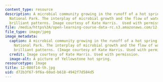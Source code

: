 ```yaml
---
content_type: resource
description: A microbial community growing in the runoff of a hot spring in Yellowstone
  National Park. The interplay of microbial growth and the flow of water produces
  brilliant patterns. Image courtesy of Kate Harris.  Used with permission.
file: /media/https%3A/open-learning-course-data-rc.s3.amazonaws.com/12-086-modeling-environmental-complexity-fall-2014/d72b3f679f6a60adb6184942f7d584d5_12-086f14-th.jpg
file_type: image/jpeg
image_metadata:
  caption: A microbial community growing in the runoff of a hot spring in Yellowstone
    National Park. The interplay of microbial growth and the flow of water produces
    brilliant patterns. (Image courtesy of Kate Harris. Used with permission.)
  credit: Image courtesy of Kate Harris. Used with permission.
  image-alt: A picture of Yellowstone hot spring.
resourcetype: Image
title: 12-086f14-th.jpg
uid: d72b3f67-9f6a-60ad-b618-4942f7d584d5
---
```

